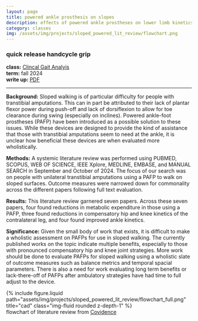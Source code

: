 ```yaml
---
layout: page
title: powered ankle prosthesis on slopes
description: effects of powered ankle prostheses on lower limb kinetics and metabolics literature review
category: classes
img: /assets/img/projects/sloped_powered_lit_review/flowchart.png
---
```


<div class='row'>
    <div class="col-sm-8 mt-3 mt-md-0">
        <h3>quick release handcycle grip</h3>
        <p><strong>class:</strong> <a href="https://www.kines.umich.edu/academics/course-catalog/movesci-431">Clincal Gait Analyis</a><br>
        <strong>term:</strong> fall 2024 <br>
        <strong>write up: </strong><a href="{{ '/assets/pdf/Powered_Ankle_on_Prosthesis_on_Slopes_Systemic_Review.pdf' | relative_url }}" class="mybtn btn-sm z-depth-0" role="button">PDF</a></p>
        <hr>
        <p>
        <b>Background:</b> Sloped walking is of particular difficulty for people with transtibial amputations. This can in part be
        attributed to their lack of plantar flexor power during push-off and lack of dorsiflexion to allow for toe clearance during
        swing (especially on inclines). Powered ankle-foot prostheses (PAFP) have been introduced as a possible solution to
        these issues. While these devices are designed to provide the kind of assistance that those with transtibial amputations
        seem to need at the ankle, it is unclear how beneficial these devices are when evaluated more wholistically.
        </p>
        <p>
        <b>Methods:</b> A systemic literature review was performed using PUBMED, SCOPUS, WEB OF SCIENCE, IEEE Xplore,
        MEDLINE, EMBASE, and MANUAL SEARCH in September and October of 2024. The focus of our search was on
        people with unilateral transtibial amputations using a PAFP to walk on sloped surfaces. Outcome measures were
        narrowed down for commonality across the different papers following full text evaluation.
        </p>
        <p>
        <b>Results:</b> This literature review garnered seven papers. Across these seven papers, four found reductions in metabolic
        expenditure in those using a PAFP, three found reductions in compensatory hip and knee kinetics of the contralateral
        leg, and four found improved ankle kinetics.
        </p>
        <p>
        <b>Significance:</b> Given the small body of work that exists, it is difficult to make a wholistic assessment on PAFPs for
        use in sloped walking. The currently published works on the topic indicate multiple benefits, especially to those with
        pronounced compensatory hip and knee joint strategies. More work should be done to evaluate PAFPs for sloped walking
        using a wholistic slate of outcome measures such as balance metrics and temporal spacial parameters. There is also a
        need for work evaluating long term benefits or lack-there-off of PAFPs after ambulatory strategies have had time to full
        adjust to the device.
        </p>
    </div>
    <div class="col-sm-4 mt-3 mt-md-0">
        {% include figure.liquid path="assets/img/projects/sloped_powered_lit_review/flowchart_full.png" title="cad" class="img-fluid rounded z-depth-1" %}
        <div class="caption">
            flowchart of literature review from <a href= 'https://www.covidence.org'>Covidence</a>
        </div>      
    </div>
</div>